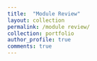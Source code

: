 ```yaml
---
title:  "Module Review"
layout: collection
permalink: /module review/
collection: portfolio
author_profile: true
comments: true
---
```

